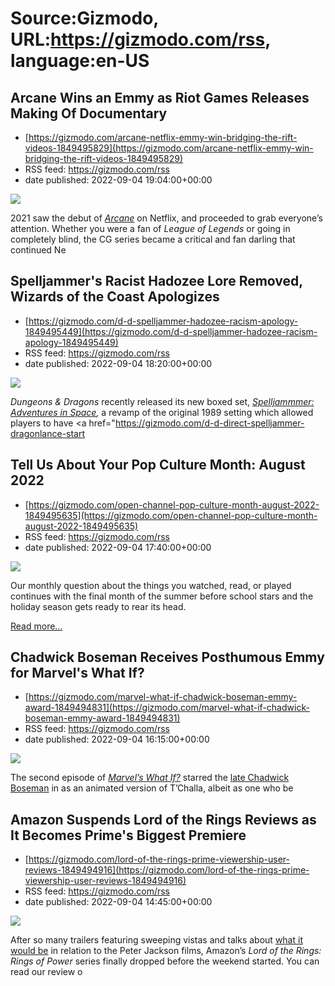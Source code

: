 # Source:Gizmodo, URL:https://gizmodo.com/rss, language:en-US

## Arcane Wins an Emmy as Riot Games Releases Making Of Documentary
 - [https://gizmodo.com/arcane-netflix-emmy-win-bridging-the-rift-videos-1849495829](https://gizmodo.com/arcane-netflix-emmy-win-bridging-the-rift-videos-1849495829)
 - RSS feed: https://gizmodo.com/rss
 - date published: 2022-09-04 19:04:00+00:00

<img src="https://i.kinja-img.com/gawker-media/image/upload/s--YOGyxEj8--/c_fit,fl_progressive,q_80,w_636/d33248d97defac6601b812d64124c3a8.jpg" /><p>2021 saw the debut of <a href="https://gizmodo.com/league-of-legends-arcanes-trailer-is-an-explosive-deli-1847971448"><em>Arcane</em></a><em> </em>on Netflix, and proceeded to grab everyone’s attention. Whether you were a fan of <em>League of Legends </em>or going in completely blind, the CG series became a critical and fan darling that continued Ne

## Spelljammer's Racist Hadozee Lore Removed, Wizards of the Coast Apologizes
 - [https://gizmodo.com/d-d-spelljammer-hadozee-racism-apology-1849495449](https://gizmodo.com/d-d-spelljammer-hadozee-racism-apology-1849495449)
 - RSS feed: https://gizmodo.com/rss
 - date published: 2022-09-04 18:20:00+00:00

<img src="https://i.kinja-img.com/gawker-media/image/upload/s--K3on-pdV--/c_fit,fl_progressive,q_80,w_636/2f6bfc9528c67333bc6da9ea8ff69d78.jpg" /><p><em>Dungeons &amp; Dragons </em>recently released its new boxed set, <a href="https://gizmodo.com/spelljammer-dungeons-and-dragons-dnd-confirmed-1849361439"><em>Spelljammmer: Adventures in Space</em></a><em>, </em>a revamp of the original 1989 setting which allowed players to have <a href="https://gizmodo.com/d-d-direct-spelljammer-dragonlance-start

## Tell Us About Your Pop Culture Month: August 2022
 - [https://gizmodo.com/open-channel-pop-culture-month-august-2022-1849495635](https://gizmodo.com/open-channel-pop-culture-month-august-2022-1849495635)
 - RSS feed: https://gizmodo.com/rss
 - date published: 2022-09-04 17:40:00+00:00

<img src="https://i.kinja-img.com/gawker-media/image/upload/s--2E9laqiT--/c_fit,fl_progressive,q_80,w_636/a72636a8a0a5a0b5e419a01fd4a3d375.jpg" /><p>Our monthly question about the things you watched, read, or played continues with the final month of the summer before school stars and the holiday season gets ready to rear its head.<br /></p><p><a href="https://gizmodo.com/open-channel-pop-culture-month-august-2022-1849495635">Read more...</a></p>

## Chadwick Boseman Receives Posthumous Emmy for Marvel's What If?
 - [https://gizmodo.com/marvel-what-if-chadwick-boseman-emmy-award-1849494831](https://gizmodo.com/marvel-what-if-chadwick-boseman-emmy-award-1849494831)
 - RSS feed: https://gizmodo.com/rss
 - date published: 2022-09-04 16:15:00+00:00

<img src="https://i.kinja-img.com/gawker-media/image/upload/s--5vgM12_4--/c_fit,fl_progressive,q_80,w_636/019b88412e96e7d423f7a4488ad52f5a.jpg" /><p>The second episode of <a href="https://gizmodo.com/what-if-lets-go-of-marvels-cinematic-canon-to-imagine-s-1847423974"><em>Marvel’s What If?</em></a><em> </em>starred the <a href="https://gizmodo.com/chadwick-boseman-star-of-black-panther-has-passed-awa-1844887429">late Chadwick Boseman</a> in as an animated version of T’Challa, albeit as one who be

## Amazon Suspends Lord of the Rings Reviews as It Becomes Prime's Biggest Premiere
 - [https://gizmodo.com/lord-of-the-rings-prime-viewership-user-reviews-1849494916](https://gizmodo.com/lord-of-the-rings-prime-viewership-user-reviews-1849494916)
 - RSS feed: https://gizmodo.com/rss
 - date published: 2022-09-04 14:45:00+00:00

<img src="https://i.kinja-img.com/gawker-media/image/upload/s--XUMhx1fk--/c_fit,fl_progressive,q_80,w_636/361c459dc4737e4defff3a53d512afb9.jpg" /><p>After so many trailers featuring sweeping vistas and talks about <a href="https://gizmodo.com/lord-of-the-rings-rings-of-power-comic-con-hall-h-prime-1849320966">what it would be</a> in relation to the Peter Jackson films, Amazon’s <em>Lord of the Rings: Rings of Power </em>series finally dropped before the weekend started. You can read our review o


